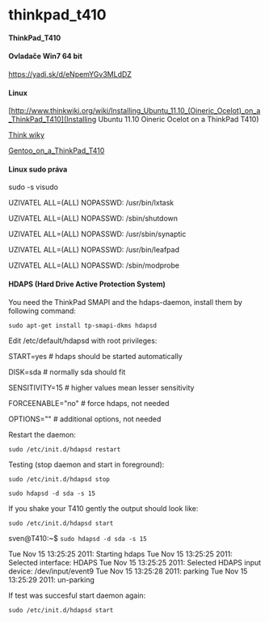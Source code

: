 # thinkpad_t410

#### ThinkPad_T410

#### Ovladače Win7 64 bit
https://yadi.sk/d/eNpemYGv3MLdDZ

#### Linux
[http://www.thinkwiki.org/wiki/Installing_Ubuntu_11.10_(Oineric_Ocelot)_on_a_ThinkPad_T410](Installing Ubuntu 11.10 Oineric Ocelot on a ThinkPad T410)

[Think wiky](http://www.thinkwiki.org/wiki/Category:T410|Category:T410)

[Gentoo_on_a_ThinkPad_T410](http://www.thinkwiki.org/wiki/Installing_Gentoo_on_a_ThinkPad_T410)

#### Linux sudo práva

sudo -s
visudo

UZIVATEL  ALL=(ALL) NOPASSWD: /usr/bin/lxtask

UZIVATEL  ALL=(ALL) NOPASSWD: /sbin/shutdown

UZIVATEL  ALL=(ALL) NOPASSWD: /usr/sbin/synaptic

UZIVATEL  ALL=(ALL) NOPASSWD: /usr/bin/leafpad

UZIVATEL  ALL=(ALL) NOPASSWD: /sbin/modprobe


#### HDAPS (Hard Drive Active Protection System)

You need the ThinkPad SMAPI and the hdaps-daemon, install them by following command:

<code>sudo apt-get install tp-smapi-dkms hdapsd</code>

Edit /etc/default/hdapsd with root privileges:

START=yes         # hdaps should be started automatically

DISK=sda          # normally sda should fit 

SENSITIVITY=15    # higher values mean lesser sensitivity 

FORCEENABLE="no"  # force hdaps, not needed

OPTIONS=""        # additional options, not needed

Restart the daemon:

<code>sudo /etc/init.d/hdapsd restart</code>

Testing (stop daemon and start in foreground):

<code>sudo /etc/init.d/hdapsd stop</code>

<code>sudo hdapsd -d sda -s 15</code>

If you shake your T410 gently the output should look like:

<code>sudo /etc/init.d/hdapsd start</code>

</code>sven@T410:~$ <code>sudo hdapsd -d sda -s 15</code>

Tue Nov 15 13:25:25 2011: Starting hdaps
Tue Nov 15 13:25:25 2011: Selected interface: HDAPS
Tue Nov 15 13:25:25 2011: Selected HDAPS input device: /dev/input/event9
Tue Nov 15 13:25:28 2011: parking
Tue Nov 15 13:25:29 2011: un-parking

If test was succesful start daemon again:

<code>sudo /etc/init.d/hdapsd start</code>
